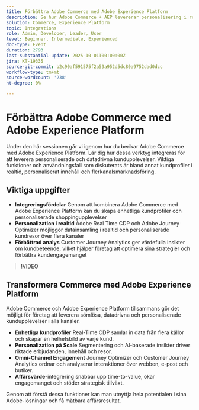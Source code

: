 ```yaml
---
title: Förbättra Adobe Commerce med Adobe Experience Platform
description: Se hur Adobe Commerce + AEP levererar personalisering i realtid, enhetliga profiler och flerkanalsresor med avancerad analys.
solution: Commerce, Experience Platform
topic: Integrations
role: Admin, Developer, Leader, User
level: Beginner, Intermediate, Experienced
doc-type: Event
duration: 2793
last-substantial-update: 2025-10-01T00:00:00Z
jira: KT-19335
source-git-commit: b2c90af591575f2a59a952d5dc80a9752dad0dcc
workflow-type: tm+mt
source-wordcount: '238'
ht-degree: 0%

---
```



# Förbättra Adobe Commerce med Adobe Experience Platform

Under den här sessionen går vi igenom hur du berikar Adobe Commerce med Adobe Experience Platform. Lär dig hur dessa verktyg integreras för att leverera personaliserade och datadrivna kundupplevelser. Viktiga funktioner och användningsfall som diskuterats är bland annat kundprofiler i realtid, personaliserat innehåll och flerkanalsmarknadsföring.

## Viktiga uppgifter

* **Integreringsfördelar** Genom att kombinera Adobe Commerce med Adobe Experience Platform kan du skapa enhetliga kundprofiler och personaliserade shoppingupplevelser
* **Personalization i realtid** Adobe Real Time CDP och Adobe Journey Optimizer möjliggör datainsamling i realtid och personaliserade kundresor över flera kanaler
* **Förbättrad analys** Customer Journey Analytics ger värdefulla insikter om kundbeteende, vilket hjälper företag att optimera sina strategier och förbättra kundengagemanget

>[!VIDEO](https://video.tv.adobe.com/v/3475428/?learn=on&enablevpops)

## Transformera Commerce med Adobe Experience Platform

Adobe Commerce och Adobe Experience Platform tillsammans gör det möjligt för företag att leverera sömlösa, datadrivna och personaliserade kundupplevelser i alla kanaler.

* **Enhetliga kundprofiler** Real-Time CDP samlar in data från flera källor och skapar en helhetsbild av varje kund.
* **Personalization på Scale** Segmentering och AI-baserade insikter driver riktade erbjudanden, innehåll och resor.
* **Omni-Channel Engagement** Journey Optimizer och Customer Journey Analytics ordnar och analyserar interaktioner över webben, e-post och butiker.
* **Affärsvärde**-integrering snabbar upp time-to-value, ökar engagemanget och stöder strategisk tillväxt.

Genom att förstå dessa funktioner kan man utnyttja hela potentialen i sina Adobe-lösningar och få mätbara affärsresultat.
